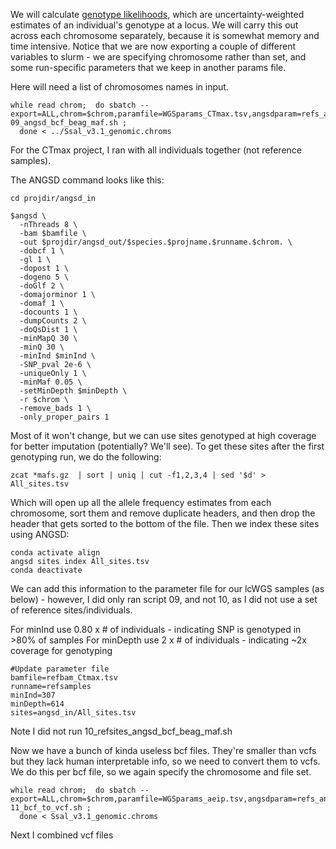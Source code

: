 We will calculate [genotype likelihoods](https://www.ncbi.nlm.nih.gov/pmc/articles/PMC3593722/), which are uncertainty-weighted estimates of an individual's genotype at a locus. We will carry this out across each chromosome separately, because it is somewhat memory and time intensive. Notice that we are now exporting a couple of different variables to slurm - we are specifying chromosome rather than set, and some run-specific parameters that we keep in another params file.

Here will need a list of chromosomes names in input.

```
while read chrom;  do sbatch --export=ALL,chrom=$chrom,paramfile=WGSparams_CTmax.tsv,angsdparam=refs_angsdparam.tsv  09_angsd_bcf_beag_maf.sh ;  
  done < ../Ssal_v3.1_genomic.chroms
```
For the CTmax project, I ran with all individuals together (not reference samples).

The ANGSD command looks like this:

```
cd projdir/angsd_in

$angsd \
  -nThreads 8 \
  -bam $bamfile \
  -out $projdir/angsd_out/$species.$projname.$runname.$chrom. \
  -dobcf 1 \
  -gl 1 \
  -dopost 1 \
  -dogeno 5 \
  -doGlf 2 \
  -domajorminor 1 \
  -domaf 1 \
  -docounts 1 \
  -dumpCounts 2 \
  -doQsDist 1 \
  -minMapQ 30 \
  -minQ 30 \
  -minInd $minInd \
  -SNP_pval 2e-6 \
  -uniqueOnly 1 \
  -minMaf 0.05 \
  -setMinDepth $minDepth \
  -r $chrom \
  -remove_bads 1 \
  -only_proper_pairs 1
 ```
Most of it won't change, but we can use sites genotyped at high coverage for better imputation (potentially? We'll see). To get these sites after the first genotyping run, we do the following:

```
zcat *mafs.gz  | sort | uniq | cut -f1,2,3,4 | sed '$d' > All_sites.tsv
```

Which will open up all the allele frequency estimates from each chromosome, sort them and remove duplicate headers, and then drop the header that gets sorted to the bottom of the file.  Then we index these sites using ANGSD:

```
conda activate align
angsd sites index All_sites.tsv
conda deactivate 
```
We can add this information to the parameter file for our lcWGS samples (as below) - however, I did only ran script 09, and not 10, as I did not use a set of reference sites/individuals. 

For minInd use 0.80 x # of individuals - indicating SNP is genotyped in >80% of samples
For minDepth use 2 x # of individuals - indicating ~2x coverage for genotyping

```
#Update parameter file 
bamfile=refbam_Ctmax.tsv
runname=refsamples
minInd=307
minDepth=614
sites=angsd_in/All_sites.tsv

```
Note I did not run 10_refsites_angsd_bcf_beag_maf.sh

Now we have a bunch of kinda useless bcf files. They're smaller than vcfs but they lack human interpretable info, so we need to convert them to vcfs. We do this per bcf file, so we again specify the chromosome and file set.

```
while read chrom;  do sbatch --export=ALL,chrom=$chrom,paramfile=WGSparams_aeip.tsv,angsdparam=refs_angsdparam.tsv  11_bcf_to_vcf.sh ;  
  done < Ssal_v3.1_genomic.chroms
```
Next I combined vcf files


